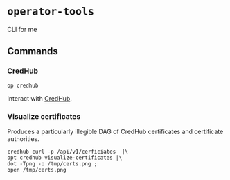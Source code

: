 # `operator-tools`

CLI for me

## Commands

### CredHub

```
op credhub
```

Interact with
[CredHub](https://docs.cloudfoundry.org/credhub/).

### Visualize certificates

Produces a particularly illegible DAG of CredHub certificates and certificate
authorities.

```
credhub curl -p /api/v1/cerficiates  |\
opt credhub visualize-certificates |\
dot -Tpng -o /tmp/certs.png ;
open /tmp/certs.png
```
